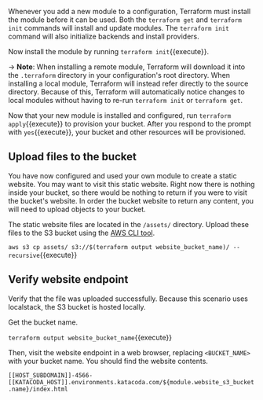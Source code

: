 
Whenever you add a new module to a configuration, Terraform must install the
module before it can be used. Both the `terraform get` and `terraform init`
commands will install and update modules. The `terraform init` command will also
initialize backends and install providers.

Now install the module by running `terraform init`{{execute}}.

-> **Note**: When installing a remote module, Terraform will download it into
the `.terraform` directory in your configuration's root directory. When
installing a local module, Terraform will instead refer directly to the source
directory. Because of this, Terraform will automatically notice changes to
local modules without having to re-run `terraform init` or `terraform get`.

Now that your new module is installed and configured, run `terraform apply`{{execute}} to
provision your bucket. After you respond to the prompt with `yes`{{execute}}, 
your bucket and other resources will be provisioned.

## Upload files to the bucket

You have now configured and used your own module to create a static website. You
may want to visit this static website. Right now there is nothing inside your
bucket, so there would be nothing to return if you were to visit the bucket's website. 
In order the bucket website to return any content, you will need to upload 
objects to your bucket. 

The static website files are located in the `/assets/` directory. Upload these
files to the S3 bucket using the [AWS CLI tool](https://aws.amazon.com/cli/).

`aws s3 cp assets/ s3://$(terraform output website_bucket_name)/ --recursive`{{execute}}

## Verify website endpoint

Verify that the file was uploaded successfully. Because this scenario uses
localstack, the S3 bucket is hosted locally.

Get the bucket name.

`terraform output website_bucket_name`{{execute}}

Then, visit the website endpoint in a web browser, replacing `<BUCKET_NAME>` 
with your bucket name. You should find the website contents.

`[[HOST_SUBDOMAIN]]-4566-[[KATACODA_HOST]].environments.katacoda.com/${module.website_s3_bucket.name}/index.html`